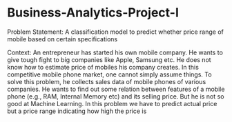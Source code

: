 # Business-Analytics-Project-I

Problem Statement: A classification model to predict whether price range of  mobile based on certain specifications

Context: An entrepreneur has started his own mobile company. He wants to give tough fight to big companies like Apple, Samsung etc. He does not know how to estimate price of mobiles his company creates. In this competitive mobile phone market, one cannot simply assume things. To solve this problem, he collects sales data of mobile phones of various companies. He wants to find out some relation between features of a mobile phone (e.g., RAM, Internal Memory etc) and its selling price. But he is not so good at Machine Learning. 
In this problem we have to predict actual price but a price range indicating how high the price is
